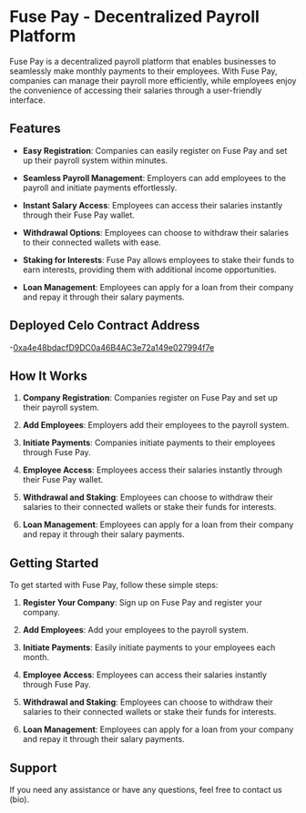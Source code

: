# Fuse Pay - Decentralized Payroll Platform

Fuse Pay is a decentralized payroll platform that enables businesses to seamlessly make monthly payments to their employees. With Fuse Pay, companies can manage their payroll more efficiently, while employees enjoy the convenience of accessing their salaries through a user-friendly interface.



## Features

- **Easy Registration**: Companies can easily register on Fuse Pay and set up their payroll system within minutes.

- **Seamless Payroll Management**: Employers can add employees to the payroll and initiate payments effortlessly.

- **Instant Salary Access**: Employees can access their salaries instantly through their Fuse Pay wallet.

- **Withdrawal Options**: Employees can choose to withdraw their salaries to their connected wallets with ease.

- **Staking for Interests**: Fuse Pay allows employees to stake their funds to earn interests, providing them with additional income opportunities.

- **Loan Management**: Employees can apply for a loan from their company and repay it through their salary payments.

## Deployed Celo Contract Address
-[0xa4e48bdacfD9DC0a46B4AC3e72a149e027994f7e](https://celoscan.io/address/0xa4e48bdacfD9DC0a46B4AC3e72a149e027994f7e#code)


## How It Works

1. **Company Registration**: Companies register on Fuse Pay and set up their payroll system.

2. **Add Employees**: Employers add their employees to the payroll system.

3. **Initiate Payments**: Companies initiate payments to their employees through Fuse Pay.

4. **Employee Access**: Employees access their salaries instantly through their Fuse Pay wallet.

5. **Withdrawal and Staking**: Employees can choose to withdraw their salaries to their connected wallets or stake their funds for interests.

6. **Loan Management**: Employees can apply for a loan from their company and repay it through their salary payments.

## Getting Started

To get started with Fuse Pay, follow these simple steps:

1. **Register Your Company**: Sign up on Fuse Pay and register your company.

2. **Add Employees**: Add your employees to the payroll system.

3. **Initiate Payments**: Easily initiate payments to your employees each month.

4. **Employee Access**: Employees can access their salaries instantly through Fuse Pay.

5. **Withdrawal and Staking**: Employees can choose to withdraw their salaries to their connected wallets or stake their funds for interests.

6. **Loan Management**: Employees can apply for a loan from your company and repay it through their salary payments.

## Support

If you need any assistance or have any questions, feel free to contact us (bio).
